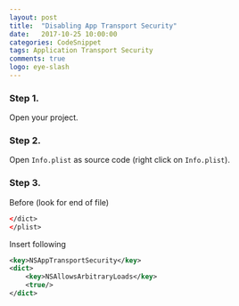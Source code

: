 ```yaml
---
layout: post
title:  "Disabling App Transport Security"
date:   2017-10-25 10:00:00
categories: CodeSnippet
tags: Application Transport Security
comments: true
logo: eye-slash
---
```


### Step 1.

Open your project.

### Step 2.

Open `Info.plist` as source code (right click on `Info.plist`).

### Step 3.

Before (look for end of file)

```xml
</dict>
</plist>
```

Insert following

```xml
<key>NSAppTransportSecurity</key>
<dict>
	<key>NSAllowsArbitraryLoads</key>
	<true/>
</dict>
```